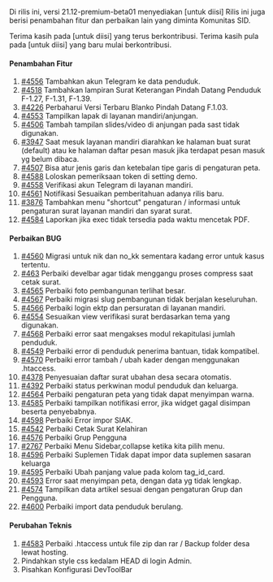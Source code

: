 Di rilis ini, versi 21.12-premium-beta01 menyediakan [untuk diisi] Rilis ini juga berisi penambahan fitur dan perbaikan lain yang diminta Komunitas SID.

Terima kasih pada [untuk diisi] yang terus berkontribusi. Terima kasih pula pada [untuk diisi] yang baru mulai berkontribusi.

#### Penambahan Fitur

1. [#4556](https://github.com/OpenSID/OpenSID/issues/4556) Tambahkan akun Telegram ke data penduduk.
2. [#4518](https://github.com/OpenSID/OpenSID/issues/4518) Tambahkan lampiran Surat Keterangan Pindah Datang Penduduk F-1.27, F-1.31, F-1.39.
3. [#4226](https://github.com/OpenSID/OpenSID/issues/4226) Perbaharui Versi Terbaru Blanko Pindah Datang F.1.03.
4. [#4553](https://github.com/OpenSID/OpenSID/issues/4553) Tampilkan lapak di layanan mandiri/anjungan.
5. [#4506](https://github.com/OpenSID/OpenSID/issues/4506) Tambah tampilan slides/video di anjungan pada sast tidak digunakan.
6. [#3947](https://github.com/OpenSID/OpenSID/issues/3947) Saat mesuk layanan mandiri diarahkan ke halaman buat surat (default) atau ke halaman daftar pesan masuk jika terdapat pesan masuk yg belum dibaca.
7. [#4507](https://github.com/OpenSID/OpenSID/issues/4507) Bisa atur jenis garis dan ketebalan tipe garis di pengaturan peta.
8. [#4588](https://github.com/OpenSID/OpenSID/issues/4588) Loloskan pemeriksaan token di setting demo.
9. [#4558](https://github.com/OpenSID/OpenSID/issues/4558) Verifikasi akun Telegram di layanan mandiri.
10. [#4561](https://github.com/OpenSID/OpenSID/issues/4561) Notifikasi Sesuaikan pemberitahuan adanya rilis baru.
11. [#3876](https://github.com/OpenSID/OpenSID/issues/3876) Tambahkan menu "shortcut" pengaturan / informasi untuk pengaturan surat layanan mandiri dan syarat surat.
12. [#4584](https://github.com/OpenSID/OpenSID/issues/4584) Laporkan jika exec tidak tersedia pada waktu mencetak PDF.

#### Perbaikan BUG

1. [#4560](https://github.com/OpenSID/OpenSID/issues/4560) Migrasi untuk nik dan no_kk sementara kadang error untuk kasus tertentu.
2. [#463](https://github.com/OpenSID/premium/issues/463) Perbaiki develbar agar tidak menggangu proses compress saat cetak surat.
3. [#4565](https://github.com/OpenSID/OpenSID/issues/4565) Perbaiki foto pembangunan terlihat besar.
4. [#4567](https://github.com/OpenSID/OpenSID/issues/4567) Perbaiki migrasi slug pembangunan tidak berjalan keseluruhan.
5. [#4566](https://github.com/OpenSID/OpenSID/issues/4566) Perbaiki login ektp dan persuratan di layanan mandiri.
6. [#4554](https://github.com/OpenSID/OpenSID/issues/4554) Sesuaikan view verifikasi surat berdasarkan tema yang digunakan.
7. [#4568](https://github.com/OpenSID/OpenSID/issues/4568) Perbaiki error saat mengakses modul rekapitulasi jumlah penduduk.
8. [#4549](https://github.com/OpenSID/OpenSID/issues/4549) Perbaiki error di penduduk penerima bantuan, tidak kompatibel.
9. [#4570](https://github.com/OpenSID/OpenSID/issues/4570) Perbaiki error tambah / ubah kader dengan menggunakan .htaccess.
10. [#4378](https://github.com/OpenSID/OpenSID/issues/4378) Penyesuaian daftar surat ubahan desa secara otomatis.
11. [#4392](https://github.com/OpenSID/OpenSID/issues/4392) Perbaiki status perkwinan modul penduduk dan keluarga.
12. [#4564](https://github.com/OpenSID/OpenSID/issues/4564) Perbaiki pengaturan peta yang tidak dapat menyimpan warna.
13. [#4585](https://github.com/OpenSID/OpenSID/issues/4585) Perbaiki tampilkan notifikasi error, jika widget gagal disimpan beserta penyebabnya.
14. [#4598](https://github.com/OpenSID/OpenSID/issues/4598) Perbaiki Error impor SIAK.
15. [#4542](https://github.com/OpenSID/OpenSID/issues/4542) Perbaiki Cetak Surat Kelahiran
16. [#4576](https://github.com/OpenSID/OpenSID/issues/4576) Perbaiki Grup Pengguna
17. [#2767](https://github.com/OpenSID/OpenSID/issues/2767) Perbaiki Menu Sidebar,collapse ketika kita pilih menu.
18. [#4596](https://github.com/OpenSID/OpenSID/issues/4596) Perbaiki Suplemen Tidak dapat impor data suplemen sasaran keluarga
19. [#4595](https://github.com/OpenSID/OpenSID/issues/4595) Perbaiki Ubah panjang value pada kolom tag_id_card.
20. [#4593](https://github.com/OpenSID/OpenSID/issues/4593) Error saat menyimpan peta, dengan data yg tidak lengkap.
21. [#4574](https://github.com/OpenSID/OpenSID/issues/4574) Tampilkan data artikel sesuai dengan pengaturan Grup dan Pengguna.
22. [#4600](https://github.com/OpenSID/OpenSID/issues/4600) Perbaiki import data penduduk berulang.

#### Perubahan Teknis

1. [#4583](https://github.com/OpenSID/OpenSID/issues/4583) Perbaiki .htaccess untuk file zip dan rar / Backup folder desa lewat hosting.
2. Pindahkan style css kedalam HEAD di login Admin.
3. Pisahkan Konfigurasi DevToolBar
